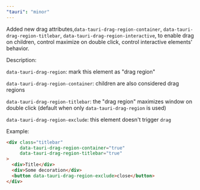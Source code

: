 ```yaml
---
"tauri": "minor"
---
```


Added new drag attributes,`data-tauri-drag-region-container`, `data-tauri-drag-region-titlebar`, `data-tauri-drag-region-interactive`, to enable drag on children, control maximize on double click, control interactive elements' behavior.

Description:

`data-tauri-drag-region`: mark this element as "drag region"

`data-tauri-drag-region-container`: children are also considered drag regions

`data-tauri-drag-region-titlebar`: the "drag region" maximizes window on double click (default when only `data-tauri-drag-region` is used)

`data-tauri-drag-region-exclude`: this element doesn't trigger `drag`

Example:

```html
<div class="titlebar"
     data-tauri-drag-region-container="true"
     data-tauri-drag-region-titlebar="true"
>
  <div>Title</div>
  <div>Some decoration</div>
  <button data-tauri-drag-region-exclude>close</button>
</div>
```
